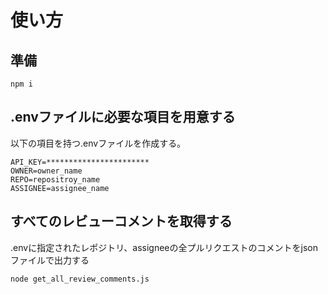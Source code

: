 # 使い方

## 準備
```
npm i
```
## .envファイルに必要な項目を用意する
以下の項目を持つ.envファイルを作成する。

```
API_KEY=***********************
OWNER=owner_name
REPO=repositroy_name
ASSIGNEE=assignee_name
```

## すべてのレビューコメントを取得する
.envに指定されたレポジトリ、assigneeの全プルリクエストのコメントをjsonファイルで出力する
```
node get_all_review_comments.js
```